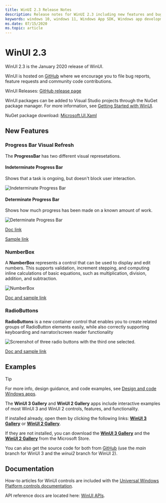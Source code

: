 ```yaml
---
title: WinUI 2.3 Release Notes
description: Release notes for WinUI 2.3 including new features and bug fixes.
keywords: windows 10, windows 11, Windows App SDK, Windows app development platform, desktop development, win32, WinRT, uwp, toolkit sdk, winui
ms.date: 07/15/2020
ms.topic: article
---
```


# WinUI 2.3

WinUI 2.3 is the January 2020 release of WinUI.

WinUI is hosted on [GitHub](https://github.com/microsoft/microsoft-ui-xaml) where we encourage you to file bug reports, feature requests and community code contributions.

WinUI Releases: [GitHub release page](https://github.com/microsoft/microsoft-ui-xaml/releases)

WinUI packages can be added to Visual Studio projects through the NuGet package manager. For more information, see [Getting Started with WinUI](../getting-started.md).

NuGet package download: [Microsoft.UI.Xaml](https://www.nuget.org/packages/Microsoft.UI.Xaml)

## New Features

### Progress Bar Visual Refresh

The **ProgressBar** has two different visual represetations.

#### Indeterminate Progress Bar

Shows that a task is ongoing, but doesn't block user interaction.

![Indeterminate Progress Bar](../images/IndeterminateProgressBar.gif)

#### Determinate Progress Bar

Shows how much progress has been made on a known amount of work. 

![Determinate Progress Bar](../images/DeterminateProgressBar.gif)

[Doc link](/windows/uwp/design/controls-and-patterns/progress-controls)

[Sample link](/windows/uwp/design/controls-and-patterns/progress-controls#examples)

### NumberBox

A **NumberBox** represents a control that can be used to display and edit numbers. This supports validation, increment stepping, and computing inline calculations of basic equations, such as multiplication, division, addition, and subtraction.

![NumberBox](../images/NumberBoxGif.gif)

[Doc and sample link](/windows/uwp/design/controls-and-patterns/number-box)

### RadioButtons

**RadioButtons** is a new container control that enables you to create related groups of RadioButton elements easily, while also correctly supporting keyboarding and narrator/screen reader functionality

![Screenshot of three radio buttons with the third one selected.](../images/RadioButtons.png)

[Doc and sample link](https://github.com/microsoft/microsoft-ui-xaml-specs/blob/c8d3d3668af546091656dfc37436b13cd062f52d/active/radiobuttons/RadioButtons_Spec.md)

## Examples

> [!TIP]
> For more info, design guidance, and code examples, see [Design and code Windows apps](../../../design/index.md).
>
> The **WinUI 3 Gallery** and **WinUI 2 Gallery** apps include interactive examples of most WinUI 3 and WinUI 2 controls, features, and functionality.
>
> If installed already, open them by clicking the following links: [**WinUI 3 Gallery**](winui3gallery:/item/AnimatedIcon) or [**WinUI 2 Gallery**](winui2gallery:/item/AnimatedIcon).
>
> If they are not installed, you can download the [**WinUI 3 Gallery**](https://www.microsoft.com/store/productId/9P3JFPWWDZRC) and the [**WinUI 2 Gallery**](https://www.microsoft.com/store/productId/9MSVH128X2ZT) from the Microsoft Store.
>
> You can also get the source code for both from [GitHub](https://github.com/Microsoft/WinUI-Gallery) (use the *main* branch for WinUI 3 and the *winui2* branch for WinUI 2).

## Documentation

How-to articles for WinUI controls are included with the [Universal Windows Platform controls documentation](/windows/uwp/design/controls-and-patterns/).

API reference docs are located here: [WinUI APIs](/windows/winui/api/).
